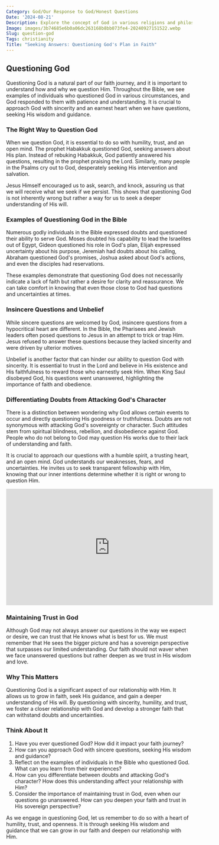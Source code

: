 ```yaml
---
Category: God/Our Response to God/Honest Questions
Date: '2024-08-21'
Description: Explore the concept of God in various religions and philosophies. Understand different perspectives on divinity and the role of God in shaping beliefs and practices.
Image: images/3b74685e6b0a06dc263168b8bb073fe4-20240927151522.webp
Slug: question-god
Tags: christianity
Title: "Seeking Answers: Questioning God's Plan in Faith"
---
```


## Questioning God

Questioning God is a natural part of our faith journey, and it is important to understand how and why we question Him. Throughout the Bible, we see examples of individuals who questioned God in various circumstances, and God responded to them with patience and understanding. It is crucial to approach God with sincerity and an earnest heart when we have questions, seeking His wisdom and guidance.

### The Right Way to Question God

When we question God, it is essential to do so with humility, trust, and an open mind. The prophet Habakkuk questioned God, seeking answers about His plan. Instead of rebuking Habakkuk, God patiently answered his questions, resulting in the prophet praising the Lord. Similarly, many people in the Psalms cry out to God, desperately seeking His intervention and salvation.

Jesus Himself encouraged us to ask, search, and knock, assuring us that we will receive what we seek if we persist. This shows that questioning God is not inherently wrong but rather a way for us to seek a deeper understanding of His will.

### Examples of Questioning God in the Bible

Numerous godly individuals in the Bible expressed doubts and questioned their ability to serve God. Moses doubted his capability to lead the Israelites out of Egypt, Gideon questioned his role in God's plan, Elijah expressed uncertainty about his purpose, Jeremiah had doubts about his calling, Abraham questioned God's promises, Joshua asked about God's actions, and even the disciples had reservations.

These examples demonstrate that questioning God does not necessarily indicate a lack of faith but rather a desire for clarity and reassurance. We can take comfort in knowing that even those close to God had questions and uncertainties at times.

### Insincere Questions and Unbelief

While sincere questions are welcomed by God, insincere questions from a hypocritical heart are different. In the Bible, the Pharisees and Jewish leaders often posed questions to Jesus in an attempt to trick or trap Him. Jesus refused to answer these questions because they lacked sincerity and were driven by ulterior motives.

Unbelief is another factor that can hinder our ability to question God with sincerity. It is essential to trust in the Lord and believe in His existence and His faithfulness to reward those who earnestly seek Him. When King Saul disobeyed God, his questions went unanswered, highlighting the importance of faith and obedience.

### Differentiating Doubts from Attacking God's Character

There is a distinction between wondering why God allows certain events to occur and directly questioning His goodness or truthfulness. Doubts are not synonymous with attacking God's sovereignty or character. Such attitudes stem from spiritual blindness, rebellion, and disobedience against God. People who do not belong to God may question His works due to their lack of understanding and faith.

It is crucial to approach our questions with a humble spirit, a trusting heart, and an open mind. God understands our weaknesses, fears, and uncertainties. He invites us to seek transparent fellowship with Him, knowing that our inner intentions determine whether it is right or wrong to question Him.


<iframe width="560" height="315" src="https://www.youtube.com/embed/d15Q3wxD1HY" frameborder="0" allow="autoplay; encrypted-media" allowfullscreen></iframe>


### Maintaining Trust in God

Although God may not always answer our questions in the way we expect or desire, we can trust that He knows what is best for us. We must remember that He sees the bigger picture and has a sovereign perspective that surpasses our limited understanding. Our faith should not waver when we face unanswered questions but rather deepen as we trust in His wisdom and love.

### Why This Matters

Questioning God is a significant aspect of our relationship with Him. It allows us to grow in faith, seek His guidance, and gain a deeper understanding of His will. By questioning with sincerity, humility, and trust, we foster a closer relationship with God and develop a stronger faith that can withstand doubts and uncertainties.

### Think About It

1. Have you ever questioned God? How did it impact your faith journey?
2. How can you approach God with sincere questions, seeking His wisdom and guidance?
3. Reflect on the examples of individuals in the Bible who questioned God. What can you learn from their experiences?
4. How can you differentiate between doubts and attacking God's character? How does this understanding affect your relationship with Him?
5. Consider the importance of maintaining trust in God, even when our questions go unanswered. How can you deepen your faith and trust in His sovereign perspective?

As we engage in questioning God, let us remember to do so with a heart of humility, trust, and openness. It is through seeking His wisdom and guidance that we can grow in our faith and deepen our relationship with Him.
